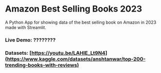 # Amazon Best Selling Books 2023

A Python App for showing data of the best selling book on Amazon in 2023 made with Streamlit.

### Live Demo: ????????

### Datasets: [https://youtu.be/LAHlE_Lt9N4](https://www.kaggle.com/datasets/anshtanwar/top-200-trending-books-with-reviews)

